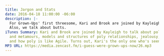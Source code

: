 ```yaml
---
title: Jargon and Stats
date: 2016-04-18 11:00:00 -06:00
description: |-
  For Grown-Ups' first threesome, Kari and Brook are joined by Kayleigh to talk about polyamorism, paramours and metamours and poly unicorns, cis/straight and queer poly, models and structures of poly relationships, how to (and how not to) go polyamorous, jealousy, compersion, and how poly is like Agile. Turns out, Kari's the only one who's seen Three's Company.
  Also, we talk about butts.
iTunes Summary: Kari and Brook are joined by Kayleigh to talk about polyamorism, paramours
  and metamours, models and structures of poly relationships, jealousy, compersion,
  and how poly is like Agile. Turns out, Kari's the only one who's seen Three's Company.
MP3 URL: https://media.zencast.fm/i-guess-were-grown-ups-now/26.mp3
---
```


